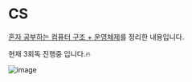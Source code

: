 # CS
[혼자 공부하는 컴퓨터 구조 + 운영체제](https://hongong.hanbit.co.kr/%ec%bb%b4%ed%93%a8%ed%84%b0-%ea%b5%ac%ec%a1%b0-%ec%9a%b4%ec%98%81%ec%b2%b4%ec%a0%9c/)를 정리한 내용입니다.

현재 3회독 진행중 입니다.🔥


![image](https://user-images.githubusercontent.com/88531407/214769094-685bc113-c502-4bba-97ed-e125c980d4f7.png)
